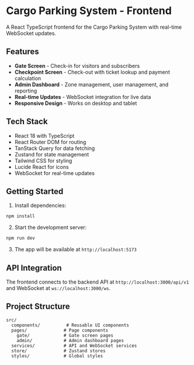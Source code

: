# Cargo Parking System - Frontend

A React TypeScript frontend for the Cargo Parking System with real-time WebSocket updates.

## Features

- **Gate Screen** - Check-in for visitors and subscribers
- **Checkpoint Screen** - Check-out with ticket lookup and payment calculation
- **Admin Dashboard** - Zone management, user management, and reporting
- **Real-time Updates** - WebSocket integration for live data
- **Responsive Design** - Works on desktop and tablet

## Tech Stack

- React 18 with TypeScript
- React Router DOM for routing
- TanStack Query for data fetching
- Zustand for state management
- Tailwind CSS for styling
- Lucide React for icons
- WebSocket for real-time updates

## Getting Started

1. Install dependencies:
```bash
npm install
```

2. Start the development server:
```bash
npm run dev
```

3. The app will be available at `http://localhost:5173`

## API Integration

The frontend connects to the backend API at `http://localhost:3000/api/v1` and WebSocket at `ws://localhost:3000/ws`.

## Project Structure

```
src/
  components/          # Reusable UI components
  pages/              # Page components
    gate/             # Gate screen pages
    admin/            # Admin dashboard pages
  services/           # API and WebSocket services
  store/              # Zustand stores
  styles/             # Global styles
```
